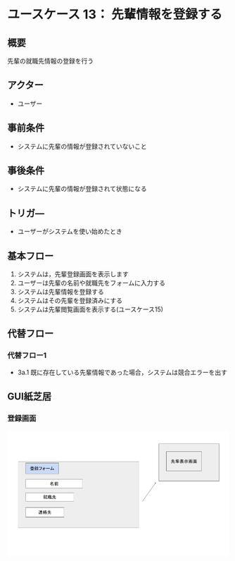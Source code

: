# ユースケース 13： 先輩情報を登録する

## 概要

先輩の就職先情報の登録を行う

## アクター

- ユーザー

## 事前条件

- システムに先輩の情報が登録されていないこと

## 事後条件

- システムに先輩の情報が登録されて状態になる

## トリガ―

- ユーザーがシステムを使い始めたとき

## 基本フロー

1. システムは，先輩登録画面を表示します
2. ユーザーは先輩の名前や就職先をフォームに入力する
3. システムは先輩情報を登録する
4. システムはその先輩を登録済みにする
5. システムは先輩閲覧画面を表示する(ユースケース15)

## 代替フロー

### 代替フロー1

- 3a.1  既に存在している先輩情報であった場合，システムは競合エラーを出す

## GUI紙芝居

### 登録画面

![](img/usecase13.png)
